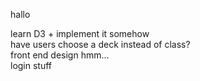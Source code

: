 hallo  
  
learn D3 + implement it somehow  
have users choose a deck instead of class?  
front end design hmm...  
login stuff  